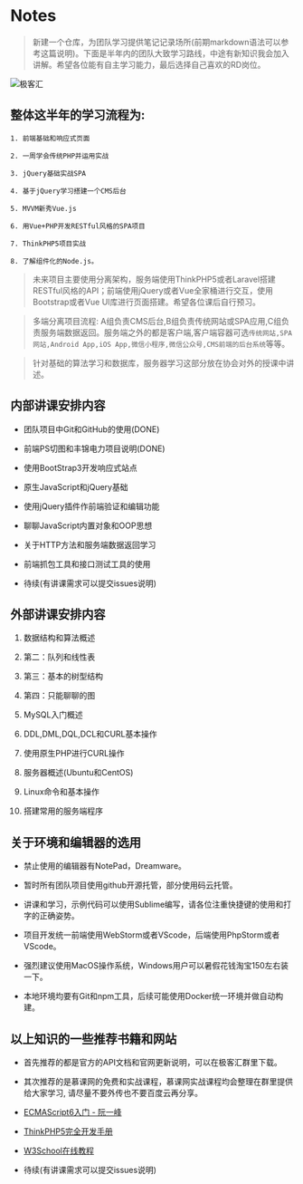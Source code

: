 # Notes

> 新建一个仓库，为团队学习提供笔记记录场所(前期markdown语法可以参考这篇说明)。下面是半年内的团队大致学习路线，中途有新知识我会加入讲解。希望各位能有自主学习能力，最后选择自己喜欢的RD岗位。

![极客汇](http://ool6x4l46.bkt.clouddn.com/jikehui.jpg)

<!-- more -->

## 整体这半年的学习流程为:

```
1. 前端基础和响应式页面

2. 一周学会传统PHP并运用实战

3. jQuery基础实战SPA

4. 基于jQuery学习搭建一个CMS后台

5. MVVM新秀Vue.js

6. 用Vue+PHP开发RESTful风格的SPA项目

7. ThinkPHP5项目实战

8. 了解组件化的Node.js。
```

> 未来项目主要使用分离架构，服务端使用ThinkPHP5或者Laravel搭建RESTful风格的API；前端使用jQuery或者Vue全家桶进行交互，使用Bootstrap或者Vue UI库进行页面搭建。希望各位课后自行预习。

> 多端分离项目流程: A组负责CMS后台,B组负责传统网站或SPA应用,C组负责服务端数据返回。服务端之外的都是客户端,客户端容器可选`传统网站,SPA网站,Android App,iOS App,微信小程序,微信公众号,CMS前端的后台系统`等等。

> 针对基础的算法学习和数据库，服务器学习这部分放在协会对外的授课中讲述。

## 内部讲课安排内容

- 团队项目中Git和GitHub的使用(DONE)

- 前端PS切图和丰锦电力项目说明(DONE)

- 使用BootStrap3开发响应式站点

- 原生JavaScript和jQuery基础

- 使用jQuery插件作前端验证和编辑功能

- 聊聊JavaScript内置对象和OOP思想

- 关于HTTP方法和服务端数据返回学习

- 前端抓包工具和接口测试工具的使用

- 待续(有讲课需求可以提交issues说明)

## 外部讲课安排内容

01. 数据结构和算法概述

02. 第二：队列和线性表

03. 第三：基本的树型结构

04. 第四：只能聊聊的图

05. MySQL入门概述

06. DDL,DML,DQL,DCL和CURL基本操作

07. 使用原生PHP进行CURL操作

08. 服务器概述(Ubuntu和CentOS)

09. Linux命令和基本操作

10. 搭建常用的服务端程序

## 关于环境和编辑器的选用

- 禁止使用的编辑器有NotePad，Dreamware。

- 暂时所有团队项目使用github开源托管，部分使用码云托管。

- 讲课和学习，示例代码可以使用Sublime编写，请各位注重快捷键的使用和打字的正确姿势。

- 项目开发统一前端使用WebStorm或者VScode，后端使用PhpStorm或者VScode。

- 强烈建议使用MacOS操作系统，Windows用户可以暑假花钱淘宝150左右装一下。

- 本地环境均要有Git和npm工具，后续可能使用Docker统一环境并做自动构建。

## 以上知识的一些推荐书籍和网站

- 首先推荐的都是官方的API文档和官网更新说明，可以在极客汇群里下载。

- 其次推荐的是慕课网的免费和实战课程，慕课网实战课程均会整理在群里提供给大家学习, 请尽量不要外传也不要百度云再分享。

- [ECMAScript6入门 - 阮一峰](http://es6.ruanyifeng.com/)

- [ThinkPHP5完全开发手册](https://www.kancloud.cn/manual/thinkphp5/118003)

- [W3School在线教程](http://www.w3school.com.cn/)

- 待续(有讲课需求可以提交issues说明)